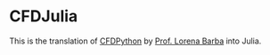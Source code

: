 # CFDJulia
This is the translation of [CFDPython](https://github.com/barbagroup/CFDPython) by [Prof. Lorena Barba](http://lorenabarba.com/) into Julia.
